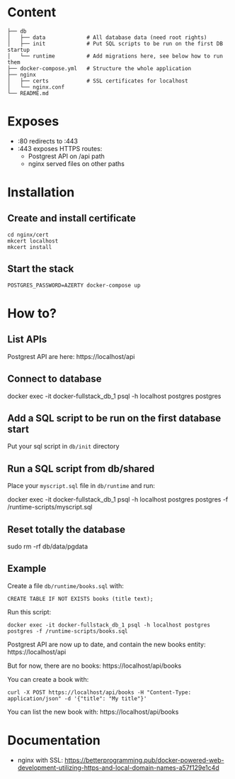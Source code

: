 # Content

    ├── db
    │   ├── data             # All database data (need root rights)
    │   ├── init             # Put SQL scripts to be run on the first DB startup
    │   └── runtime          # Add migrations here, see below how to run them
    ├── docker-compose.yml   # Structure the whole application
    ├── nginx
    │   ├── certs            # SSL certificates for localhost
    │   └── nginx.conf
    └── README.md

# Exposes
- :80 redirects to :443
- :443 exposes HTTPS routes:
  - Postgrest API on /api path
  - nginx served files on other paths

# Installation
## Create and install certificate

    cd nginx/cert
    mkcert localhost
    mkcert install

## Start the stack

    POSTGRES_PASSWORD=AZERTY docker-compose up

# How to?

## List APIs

Postgrest API are here: https://localhost/api

## Connect to database

  docker exec -it docker-fullstack_db_1 psql -h localhost postgres postgres

## Add a SQL script to be run on the first database start

Put your sql script in `db/init` directory

## Run a SQL script from db/shared

Place your `myscript.sql` file in `db/runtime` and run:

  docker exec -it docker-fullstack_db_1 psql -h localhost postgres postgres -f /runtime-scripts/myscript.sql

## Reset totally the database

  sudo rm -rf db/data/pgdata

## Example

Create a file `db/runtime/books.sql` with:
  
    CREATE TABLE IF NOT EXISTS books (title text);

Run this script:
  
    docker exec -it docker-fullstack_db_1 psql -h localhost postgres postgres -f /runtime-scripts/books.sql

Postgrest API are now up to date, and contain the new books entity: https://localhost/api

But for now, there are no books: https://localhost/api/books

You can create a book with:

    curl -X POST https://localhost/api/books -H "Content-Type: application/json" -d '{"title": "My title"}'

You can list the new book with: https://localhost/api/books

# Documentation

- nginx with SSL: https://betterprogramming.pub/docker-powered-web-development-utilizing-https-and-local-domain-names-a57f129e1c4d
